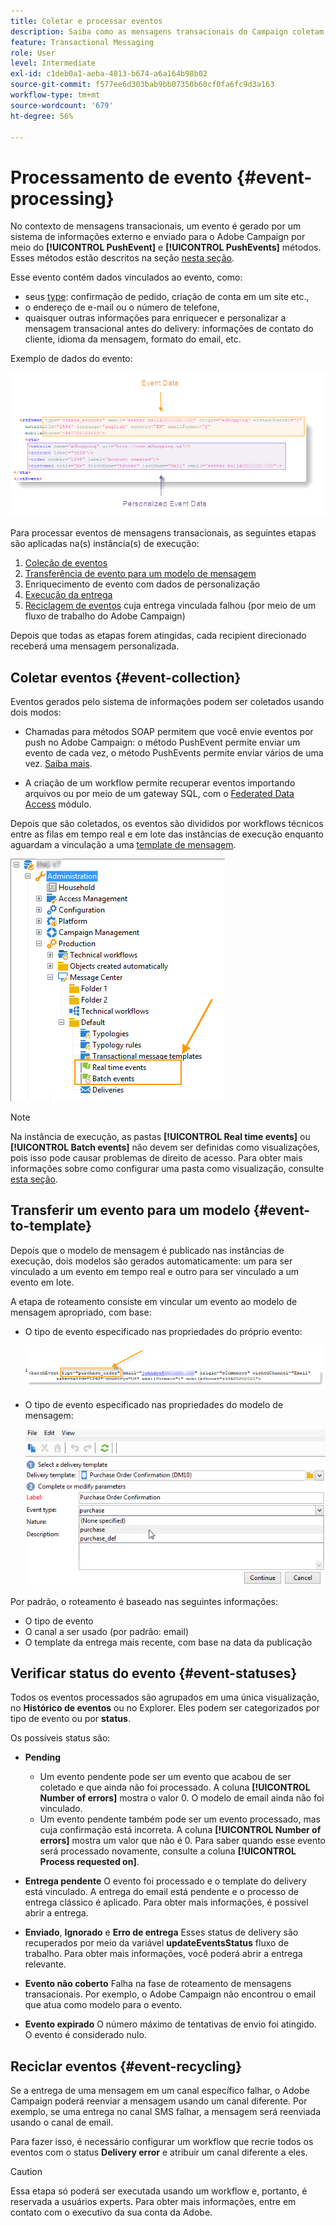 ```yaml
---
title: Coletar e processar eventos
description: Saiba como as mensagens transacionais do Campaign coletam e processam eventos
feature: Transactional Messaging
role: User
level: Intermediate
exl-id: c1deb0a1-aeba-4813-b674-a6a164b98b02
source-git-commit: f577ee6d303bab9bb07350b60cf0fa6fc9d3a163
workflow-type: tm+mt
source-wordcount: '679'
ht-degree: 56%

---
```


# Processamento de evento {#event-processing}

No contexto de mensagens transacionais, um evento é gerado por um sistema de informações externo e enviado para o Adobe Campaign por meio do **[!UICONTROL PushEvent]** e **[!UICONTROL PushEvents]** métodos. Esses métodos estão descritos na seção [nesta seção](event-description.md).

Esse evento contém dados vinculados ao evento, como:

* seus [type](transactional.md#create-event-types): confirmação de pedido, criação de conta em um site etc.,
* o endereço de e-mail ou o número de telefone,
* quaisquer outras informações para enriquecer e personalizar a mensagem transacional antes do delivery: informações de contato do cliente, idioma da mensagem, formato do email, etc.

Exemplo de dados do evento:

![](assets/mc-event-request.png)

Para processar eventos de mensagens transacionais, as seguintes etapas são aplicadas na(s) instância(s) de execução:

1. [Coleção de eventos](#event-collection)
1. [Transferência de evento para um modelo de mensagem](#routing-towards-a-template)
1. Enriquecimento de evento com dados de personalização
1. [Execução da entrega](delivery-execution.md)
1. [Reciclagem de eventos](#event-recycling) cuja entrega vinculada falhou (por meio de um fluxo de trabalho do Adobe Campaign)

Depois que todas as etapas forem atingidas, cada recipient direcionado receberá uma mensagem personalizada.

## Coletar eventos {#event-collection}

Eventos gerados pelo sistema de informações podem ser coletados usando dois modos:

* Chamadas para métodos SOAP permitem que você envie eventos por push no Adobe Campaign: o método PushEvent permite enviar um evento de cada vez, o método PushEvents permite enviar vários de uma vez. [Saiba mais](event-description.md).

* A criação de um workflow permite recuperar eventos importando arquivos ou por meio de um gateway SQL, com o [Federated Data Access](../connect/fda.md) módulo.

Depois que são coletados, os eventos são divididos por workflows técnicos entre as filas em tempo real e em lote das instâncias de execução enquanto aguardam a vinculação a uma [template de mensagem](transactional-template.md).

![](assets/mc-event-queues.png)

>[!NOTE]
>
>Na instância de execução, as pastas **[!UICONTROL Real time events]** ou **[!UICONTROL Batch events]** não devem ser definidas como visualizações, pois isso pode causar problemas de direito de acesso. Para obter mais informações sobre como configurar uma pasta como visualização, consulte [esta seção](../audiences/folders-and-views.md#turn-a-folder-to-a-view).

## Transferir um evento para um modelo {#event-to-template}

Depois que o modelo de mensagem é publicado nas instâncias de execução, dois modelos são gerados automaticamente: um para ser vinculado a um evento em tempo real e outro para ser vinculado a um evento em lote.

A etapa de roteamento consiste em vincular um evento ao modelo de mensagem apropriado, com base:

* O tipo de evento especificado nas propriedades do próprio evento:

  ![](assets/event-type-sample.png)

* O tipo de evento especificado nas propriedades do modelo de mensagem:

  ![](assets/event-type-select.png)

Por padrão, o roteamento é baseado nas seguintes informações:

* O tipo de evento
* O canal a ser usado (por padrão: email)
* O template da entrega mais recente, com base na data da publicação

## Verificar status do evento {#event-statuses}

Todos os eventos processados são agrupados em uma única visualização, no **Histórico de eventos** ou no Explorer. Eles podem ser categorizados por tipo de evento ou por **status**.

Os possíveis status são:

* **Pending**

   * Um evento pendente pode ser um evento que acabou de ser coletado e que ainda não foi processado. A coluna **[!UICONTROL Number of errors]** mostra o valor 0. O modelo de email ainda não foi vinculado.
   * Um evento pendente também pode ser um evento processado, mas cuja confirmação está incorreta. A coluna **[!UICONTROL Number of errors]** mostra um valor que não é 0. Para saber quando esse evento será processado novamente, consulte a coluna **[!UICONTROL Process requested on]**.

* **Entrega pendente**
O evento foi processado e o template do delivery está vinculado. A entrega do email está pendente e o processo de entrega clássico é aplicado. Para obter mais informações, é possível abrir a entrega.
* **Enviado**, **Ignorado** e **Erro de entrega**
Esses status de delivery são recuperados por meio da variável **updateEventsStatus** fluxo de trabalho. Para obter mais informações, você poderá abrir a entrega relevante.
* **Evento não coberto**
Falha na fase de roteamento de mensagens transacionais. Por exemplo, o Adobe Campaign não encontrou o email que atua como modelo para o evento.
* **Evento expirado**
O número máximo de tentativas de envio foi atingido. O evento é considerado nulo.

## Reciclar eventos {#event-recycling}

Se a entrega de uma mensagem em um canal específico falhar, o Adobe Campaign poderá reenviar a mensagem usando um canal diferente. Por exemplo, se uma entrega no canal SMS falhar, a mensagem será reenviada usando o canal de email.

Para fazer isso, é necessário configurar um workflow que recrie todos os eventos com o status **Delivery error** e atribuir um canal diferente a eles.

>[!CAUTION]
>
>Essa etapa só poderá ser executada usando um workflow e, portanto, é reservada a usuários experts. Para obter mais informações, entre em contato com o executivo da sua conta da Adobe.
